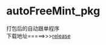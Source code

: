 # autoFreeMint_pkg
打包后的自动跟单程序  
下载地址=====>>>[release](https://github.com/luoyeETH/autoFreeMint_pkg/releases)

